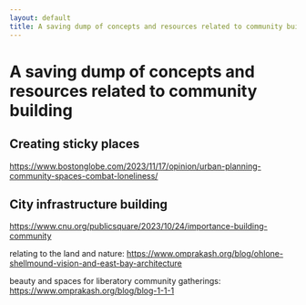 ```yaml
---
layout: default
title: A saving dump of concepts and resources related to community building
---
```

# A saving dump of concepts and resources related to community building



## Creating sticky places
https://www.bostonglobe.com/2023/11/17/opinion/urban-planning-community-spaces-combat-loneliness/

## City infrastructure building 
https://www.cnu.org/publicsquare/2023/10/24/importance-building-community

relating to the land and nature: https://www.omprakash.org/blog/ohlone-shellmound-vision-and-east-bay-architecture

beauty and spaces for liberatory community gatherings: https://www.omprakash.org/blog/blog-1-1-1


